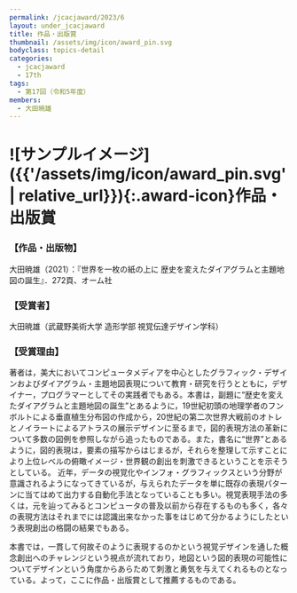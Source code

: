 ```yaml
---
permalink: /jcacjaward/2023/6
layout: under_jcacjaward
title: 作品・出版賞
thumbnail: /assets/img/icon/award_pin.svg
bodyclass: topics-detail
categories:
  - jcacjaward
  - 17th
tags:
  - 第17回（令和5年度）
members:
  - 大田暁雄
---
```


# ![サンプルイメージ]({{'/assets/img/icon/award_pin.svg' | relative_url}}){:.award-icon}作品・出版賞

### 【作品・出版物】

大田暁雄（2021）：『世界を一枚の紙の上に 歴史を変えたダイアグラムと主題地図の誕生』．272頁、オーム社

### 【受賞者】

大田暁雄（武蔵野美術大学 造形学部 視覚伝達デザイン学科）

### 【受賞理由】

著者は，美大においてコンピュータメディアを中心としたグラフィック・デザインおよびダイアグラム・主題地図表現について教育・研究を行うとともに，デザイナー，プログラマーとしてその実践者でもある。本書は，副題に“歴史を変えたダイアグラムと主題地図の誕生”とあるように，19世紀初頭の地理学者のフンボルトによる垂直植生分布図の作成から，20世紀の第二次世界大戦前のオトレとノイラートによるアトラスの展示デザインに至るまで，図的表現方法の革新について多数の図例を参照しながら追ったものである。また，書名に“世界”とあるように，図的表現は，要素の描写からはじまるが，それらを整理して示すことにより上位レベルの俯瞰イメージ・世界観の創出を刺激できるということを示そうとしている。
近年，データの視覚化やインフォ・グラフィックスという分野が意識されるようになってきているが，与えられたデータを単に既存の表現パターンに当てはめて出力する自動化手法となっていることも多い。視覚表現手法の多くは，元を辿ってみるとコンピュータの普及以前から存在するものも多く，各々の表現方法はそれまでには認識出来なかった事をはじめて分かるようにしたという表現創出の格闘の結果でもある。

本書では，一貫して何故そのように表現するのかという視覚デザインを通した概念創出へのチャレンジという視点が流れており，地図という図的表現の可能性についてデザインという角度からあらためて刺激と勇気を与えてくれるものとなっている。よって，ここに作品・出版賞として推薦するものである。

